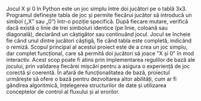   Jocul X și 0 în Python este un joc simplu între doi jucători pe o tablă 3x3. Programul definește tabla de joc și permite fiecărui jucător să introducă un simbol („X” sau „0”) într-o poziție specifică. După fiecare mutare, verifică dacă există o linie de trei simboluri identice (pe linie, coloană sau diagonală), declarând un câștigător sau continuând jocul. Jocul se încheie fie când unul dintre jucători câștigă, fie când tabla este completă, indicând o remiză.
  Scopul principal al acestui proiect este de a crea un joc simplu, dar complet funcțional, care să permită doi jucători să joace "X și 0" în mod interactiv. Acest scop poate fi atins prin implementarea regulilor de bază ale jocului, prin validarea fiecărei mișcări pentru a asigura o experiență de joc corectă și coerentă.
  În afară de funcționalitatea de bază, proiectul urmărește să ofere o bază pentru dezvoltarea altor abilități, cum ar fi gândirea algoritmică, înțelegerea structurilor de date și utilizarea conceptelor de control al fluxului și al erorilor.
